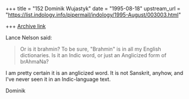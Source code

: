 +++
title = "152 Dominik Wujastyk"
date = "1995-08-18"
upstream_url = "https://list.indology.info/pipermail/indology/1995-August/003003.html"

+++
[Archive link](https://list.indology.info/pipermail/indology/1995-August/003003.html)

Lance Nelson said:
> Or is it brahmin?  To be sure, "Brahmin" is in all my English 
> dictionaries.  Is it an Indic word, or just an Anglicized form of brAhmaNa?

I am pretty certain it is an anglicized word.  It is not Sanskrit, anyhow,
and I've never seen it in an Indic-language text.

Dominik





